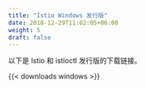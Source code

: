 ```yaml
---
title: "Istio Windows 发行版"
date: 2018-12-29T11:02:05+06:00
weight: 5
draft: false
---
```


以下是 Istio 和 istioctl 发行版的下载链接。

{{< downloads windows >}}

